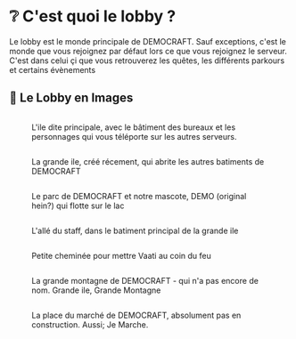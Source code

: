 # ❔ C'est quoi le lobby ?

Le lobby est le monde principale de DEMOCRAFT. Sauf exceptions, c'est le monde que vous rejoignez par défaut lors ce que vous rejoignez le serveur. C'est dans celui çi que vous retrouverez les quêtes, les différents parkours et certains évènements

## 📸 Le Lobby en Images

<figure><img src="../.gitbook/assets/image (10).png" alt=""><figcaption><p>L'ile dite principale, avec le bâtiment des bureaux et les personnages qui vous téléporte sur les autres serveurs.</p></figcaption></figure>

<figure><img src="../.gitbook/assets/image (8).png" alt=""><figcaption><p>La grande ile, créé récement, qui abrite les autres batiments de DEMOCRAFT</p></figcaption></figure>

<figure><img src="../.gitbook/assets/image (11).png" alt=""><figcaption><p>Le parc de DEMOCRAFT et notre mascote, DEMO (original hein?) qui flotte sur le lac</p></figcaption></figure>

<figure><img src="../.gitbook/assets/image (13).png" alt=""><figcaption><p>L'allé du staff, dans le batiment principal de la grande ile</p></figcaption></figure>

<figure><img src="../.gitbook/assets/image (14).png" alt=""><figcaption><p>Petite cheminée pour mettre Vaati au coin du feu </p></figcaption></figure>

<figure><img src="../.gitbook/assets/image (12).png" alt=""><figcaption><p>La grande montagne de DEMOCRAFT - qui n'a pas encore de nom. Grande ile, Grande Montagne</p></figcaption></figure>

<figure><img src="../.gitbook/assets/image (16).png" alt=""><figcaption><p>La place du marché de DEMOCRAFT, absolument pas en construction. Aussi; Je Marche.</p></figcaption></figure>
